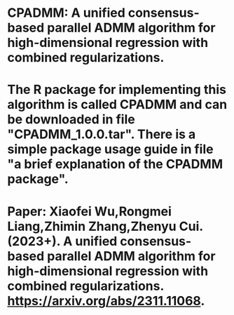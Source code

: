 # CPADMM: A unified consensus-based parallel ADMM algorithm for high-dimensional regression with combined regularizations.
# The R package for implementing this algorithm is called CPADMM and can be downloaded in file "CPADMM_1.0.0.tar". There is a simple package usage guide in file "a brief explanation of the CPADMM package".
# Paper: Xiaofei Wu,Rongmei Liang,Zhimin Zhang,Zhenyu Cui.(2023+). A unified consensus-based parallel ADMM algorithm for high-dimensional regression with combined regularizations. https://arxiv.org/abs/2311.11068.
#
